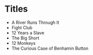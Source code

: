 # Titles

* A River Runs Through It
* Fight Club
* 12 Years a Slave
* The Big Short
* 12 Monkeys
* The Curious Case of Benhamin Button
